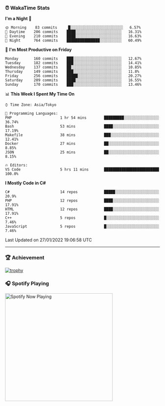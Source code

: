 ### ⏰ WakaTime Stats


<!--START_SECTION:waka-->
**I'm a Night 🦉** 

```text
🌞 Morning    83 commits     █░░░░░░░░░░░░░░░░░░░░░░░░   6.57% 
🌆 Daytime    206 commits    ████░░░░░░░░░░░░░░░░░░░░░   16.31% 
🌃 Evening    210 commits    ████░░░░░░░░░░░░░░░░░░░░░   16.63% 
🌙 Night      764 commits    ███████████████░░░░░░░░░░   60.49%

```
📅 **I'm Most Productive on Friday** 

```text
Monday       160 commits    ███░░░░░░░░░░░░░░░░░░░░░░   12.67% 
Tuesday      182 commits    ███░░░░░░░░░░░░░░░░░░░░░░   14.41% 
Wednesday    137 commits    ██░░░░░░░░░░░░░░░░░░░░░░░   10.85% 
Thursday     149 commits    ███░░░░░░░░░░░░░░░░░░░░░░   11.8% 
Friday       256 commits    █████░░░░░░░░░░░░░░░░░░░░   20.27% 
Saturday     209 commits    ████░░░░░░░░░░░░░░░░░░░░░   16.55% 
Sunday       170 commits    ███░░░░░░░░░░░░░░░░░░░░░░   13.46%

```


📊 **This Week I Spent My Time On** 

```text
⌚︎ Time Zone: Asia/Tokyo

💬 Programming Languages: 
PHP                      1 hr 54 mins        █████████░░░░░░░░░░░░░░░░   36.74% 
Bash                     53 mins             ████░░░░░░░░░░░░░░░░░░░░░   17.19% 
Makefile                 38 mins             ███░░░░░░░░░░░░░░░░░░░░░░   12.41% 
Docker                   27 mins             ██░░░░░░░░░░░░░░░░░░░░░░░   8.85% 
JSON                     25 mins             ██░░░░░░░░░░░░░░░░░░░░░░░   8.15%

🔥 Editors: 
VS Code                  5 hrs 11 mins       █████████████████████████   100.0%

```

**I Mostly Code in C#** 

```text
C#                       14 repos            █████░░░░░░░░░░░░░░░░░░░░   20.9% 
PHP                      12 repos            ████░░░░░░░░░░░░░░░░░░░░░   17.91% 
HTML                     12 repos            ████░░░░░░░░░░░░░░░░░░░░░   17.91% 
C++                      5 repos             █░░░░░░░░░░░░░░░░░░░░░░░░   7.46% 
JavaScript               5 repos             █░░░░░░░░░░░░░░░░░░░░░░░░   7.46%

```



 Last Updated on 27/01/2022 19:06:58 UTC
<!--END_SECTION:waka-->

---

### 🏆 Achievement

[![trophy](https://github-profile-trophy.vercel.app/?username=Slime-hatena&theme=flat&no-bg=true&no-frame=true&column=8)](https://github.com/ryo-ma/github-profile-trophy)

### 🎧 Spotify Playing

[<img src="https://spotify-now-playing-slime-hatena.vercel.app/api/spotify-playing" alt="Spotify Now Playing" width="350" />](https://open.spotify.com/user/slime_hatena)

<!--
**Slime-hatena/Slime-hatena** is a ✨ _special_ ✨ repository because its `README.md` (this file) appears on your GitHub profile.

Here are some ideas to get you started:

- 🔭 I’m currently working on ...
- 🌱 I’m currently learning ...
- 👯 I’m looking to collaborate on ...
- 🤔 I’m looking for help with ...
- 💬 Ask me about ...
- 📫 How to reach me: ...
- 😄 Pronouns: ...
- ⚡ Fun fact: ...
-->
